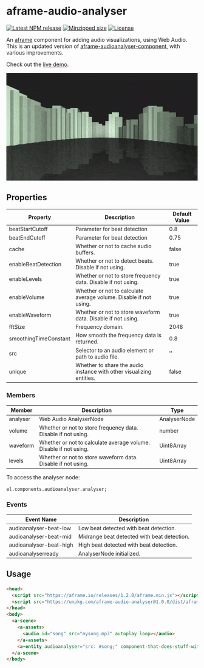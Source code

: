 # aframe-audio-analyser

[![Latest NPM release](https://img.shields.io/npm/v/aframe-audio-analyser.svg)](https://www.npmjs.com/package/aframe-audio-analyser)
[![Minzipped size](https://badgen.net/bundlephobia/minzip/aframe-audio-analyser)](https://bundlephobia.com/result?p=aframe-audio-analyser)
[![License](https://img.shields.io/badge/license-MIT-007ec6.svg)](https://github.com/ryota-mitarai/aframe-audio-analyser/blob/master/LICENSE)

An [aframe](https://github.com/aframevr/aframe) component for adding audio visualizations, using Web Audio. This is an updated version of [aframe-audioanalyser-component](https://www.npmjs.com/package/aframe-audioanalyser-component), with various improvements.

Check out the [live demo](https://codesandbox.io/s/aframe-audio-analyser-example-l0i7v).

![Example gif](https://github.com/ryota-mitarai/aframe-audio-analyser/blob/master/examples/levels/preview.gif)

## Properties

| Property              | Description                                                          | Default Value |
| --------------------- | -------------------------------------------------------------------- | ------------- |
| beatStartCutoff       | Parameter for beat detection                                         | 0.8           |
| beatEndCutoff         | Parameter for beat detection                                         | 0.75          |
| cache                 | Whether or not to cache audio buffers.                               | false         |
| enableBeatDetection   | Whether or not to detect beats. Disable if not using.                | true          |
| enableLevels          | Whether or not to store frequency data. Disable if not using.        | true          |
| enableVolume          | Whether or not to calculate average volume. Disable if not using.    | true          |
| enableWaveform        | Whether or not to store waveform data. Disable if not using.         | true          |
| fftSize               | Frequency domain.                                                    | 2048          |
| smoothingTimeConstant | How smooth the frequency data is returned.                           | 0.8           |
| src                   | Selector to an audio element or path to audio file.                  | ''            |
| unique                | Whether to share the audio instance with other visualizing entities. | false         |

### Members

| Member   | Description                                                       | Type         |
| -------- | ----------------------------------------------------------------- | ------------ |
| analyser | Web Audio AnalyserNode                                            | AnalyserNode |
| volume   | Whether or not to store frequency data. Disable if not using.     | number       |
| waveform | Whether or not to calculate average volume. Disable if not using. | Uint8Array   |
| levels   | Whether or not to store waveform data. Disable if not using.      | Uint8Array   |

To access the analyser node:

```
el.components.audioanalyser.analyser;
```

### Events

| Event Name              | Description                                 |
| ----------------------- | ------------------------------------------- |
| audioanalyser-beat-low  | Low beat detected with beat detection.      |
| audioanalyser-beat-mid  | Midrange beat detected with beat detection. |
| audioanalyser-beat-high | High beat detected with beat detection.     |
| audioanalyserready      | AnalyserNode initialized.                   |

## Usage

```html
<head>
  <script src="https://aframe.io/releases/1.2.0/aframe.min.js"></script>
  <script src="https://unpkg.com/aframe-audio-analyser@1.0.0/dist/aframe-audio-analyser.umd.js"></script>
</head>
<body>
  <a-scene>
    <a-assets>
      <audio id="song" src="mysong.mp3" autoplay loop></audio>
    </a-assets>
    <a-entity audioanalyser="src: #song;" component-that-does-stuff-with-audioanalyser-data></a-entity>
  </a-scene>
</body>
```
